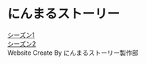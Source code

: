 # にんまるストーリー
[シーズン1](https://gx1285.github.io/Ninmaru-Story/Season%201/ep1~ep4)  
[シーズン2](https://gx1285.github.io/Ninmaru-Story/Season%202/ep5~ep16)   
Website Create By にんまるストーリー製作部
